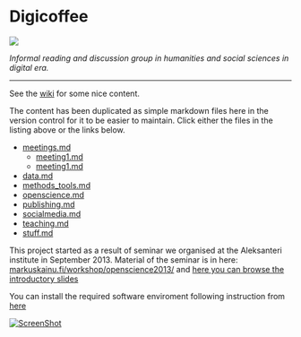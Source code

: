 # Digicoffee

![](http://fc06.deviantart.net/fs70/f/2013/153/2/6/digi_coffee_by_theanimalfan90-d67mr4o.png)

*Informal reading and discussion group in humanities and social sciences in digital era.*

*****

See the [wiki](https://github.com/digieast/digicoffee/wiki) for some nice content.

The content has been duplicated as simple markdown files here in the version control for it to be easier to maintain. Click either the files in the listing above or the links below.

- [meetings.md](meetings.md)
    - [meeting1.md](meeting1.md)
    - [meeting1.md](meeting2.md)
- [data.md](data.md)
- [methods_tools.md](methods_tools.md)
- [openscience.md](openscience.md)
- [publishing.md](publishing.md)
- [socialmedia.md](socialmedia.md)
- [teaching.md](teaching.md)
- [stuff.md](stuff.md)

This project started as a result of seminar we organised at the Aleksanteri institute in September 2013. Material of the seminar is in here: [markuskainu.fi/workshop/openscience2013/](http://markuskainu.fi/workshop/openscience2013/) and [here you can browse the introductory slides](http://markuskainu.fi/workshop/openscience2013/openscience2013_slides.html#/)

You can install the required software enviroment following instruction from [here](https://github.com/digieast/paperx)

[![ScreenShot](https://raw.github.com/GabLeRoux/WebMole/master/ressources/WebMole_Youtube_Video.png)](http://www.youtube.com/watch?v=D_pzz7Cjw8k)
